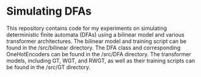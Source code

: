 # Simulating DFAs
This repository contains code for my experiments on simulating deterministic finite automata (DFAs) using a bilinear model and various transformer architectures. The bilinear model and training script can be found in the /src/bilinear directory. The DFA class and corresponding OneHotEncoders can be found in the /src/DFA directory. The transformer models, including GT, WGT, and RWGT, as well as their training scripts can be found in the /src/GT directory.